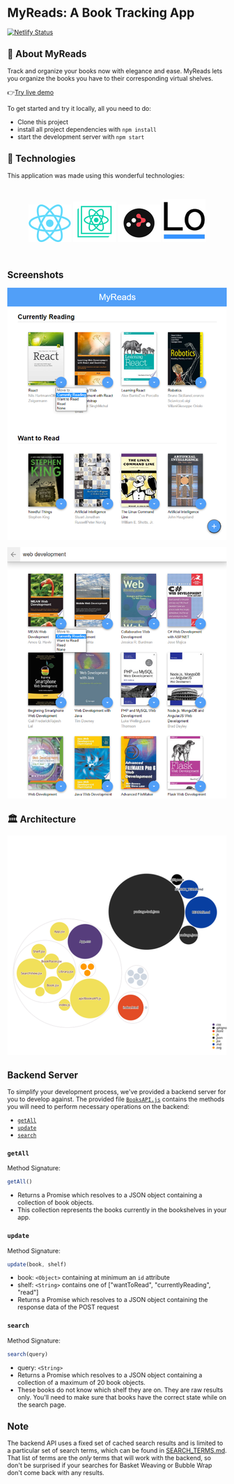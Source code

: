 # MyReads: A Book Tracking App

[![Netlify Status](https://api.netlify.com/api/v1/badges/c8c401d0-07c5-46ab-982d-fe1e943af67c/deploy-status)](https://app.netlify.com/sites/myreadslib/deploys)

## 📄 About MyReads

Track and organize your books now with elegance and ease. MyReads lets you organize the books you have to their corresponding virtual shelves.

👉[Try live demo](https://myreadslib.netlify.app/)

To get started and try it locally, all you need to do:

  - Clone this project
  - install all project dependencies with `npm install`
  - start the development server with `npm start`

## 🔮 Technologies
This application was made using this wonderful technologies:

&nbsp;
<div align="center">

![React](./doc/images/react.png)
![Create React App](./doc/images/cra.png)
![React Router](./doc/images/reactrouter.png)
![Lodash](./doc/images/lodash.png)

</div>
&nbsp;

## Screenshots

![main page](doc/images/screen-main.png)

![search page](doc/images/screen-search.png)

## 🏛 Architecture

![Visualization of the codebase](./diagram.svg)

## Backend Server

To simplify your development process, we've provided a backend server for you to develop against. The provided file [`BooksAPI.js`](src/BooksAPI.js) contains the methods you will need to perform necessary operations on the backend:

* [`getAll`](#getall)
* [`update`](#update)
* [`search`](#search)

### `getAll`

Method Signature:

```js
getAll()
```

* Returns a Promise which resolves to a JSON object containing a collection of book objects.
* This collection represents the books currently in the bookshelves in your app.

### `update`

Method Signature:

```js
update(book, shelf)
```

* book: `<Object>` containing at minimum an `id` attribute
* shelf: `<String>` contains one of ["wantToRead", "currentlyReading", "read"]  
* Returns a Promise which resolves to a JSON object containing the response data of the POST request

### `search`

Method Signature:

```js
search(query)
```

* query: `<String>`
* Returns a Promise which resolves to a JSON object containing a collection of a maximum of 20 book objects.
* These books do not know which shelf they are on. They are raw results only. You'll need to make sure that books have the correct state while on the search page.

## Note
The backend API uses a fixed set of cached search results and is limited to a particular set of search terms, which can be found in [SEARCH_TERMS.md](SEARCH_TERMS.md). That list of terms are the _only_ terms that will work with the backend, so don't be surprised if your searches for Basket Weaving or Bubble Wrap don't come back with any results.
